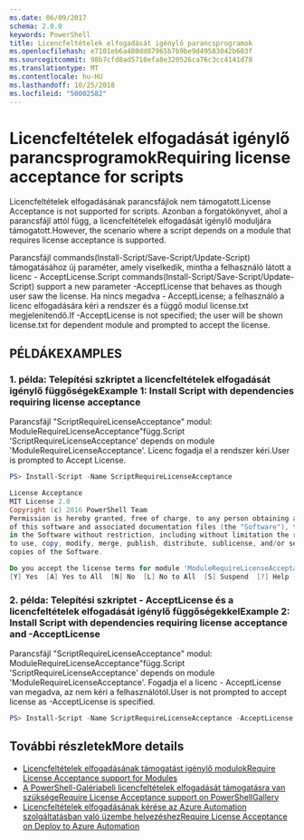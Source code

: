 ```yaml
---
ms.date: 06/09/2017
schema: 2.0.0
keywords: PowerShell
title: Licencfeltételek elfogadását igénylő parancsprogramok
ms.openlocfilehash: e7101eb6a480dd87965b7b9be9d49583042b603f
ms.sourcegitcommit: 98b7cfd8ad5718efa8e320526ca76c3cc4141d78
ms.translationtype: MT
ms.contentlocale: hu-HU
ms.lasthandoff: 10/25/2018
ms.locfileid: "50002582"
---
```

# <a name="requiring-license-acceptance-for-scripts"></a><span data-ttu-id="f3ee5-103">Licencfeltételek elfogadását igénylő parancsprogramok</span><span class="sxs-lookup"><span data-stu-id="f3ee5-103">Requiring license acceptance for scripts</span></span>

<span data-ttu-id="f3ee5-104">Licencfeltételek elfogadásának parancsfájlok nem támogatott.</span><span class="sxs-lookup"><span data-stu-id="f3ee5-104">License Acceptance is not supported for scripts.</span></span> <span data-ttu-id="f3ee5-105">Azonban a forgatókönyvet, ahol a parancsfájl attól függ, a licencfeltételek elfogadását igénylő moduljára támogatott.</span><span class="sxs-lookup"><span data-stu-id="f3ee5-105">However, the scenario where a script depends on a module that requires license acceptance is supported.</span></span>

<span data-ttu-id="f3ee5-106">Parancsfájl commands(Install-Script/Save-Script/Update-Script) támogatásához új paraméter, amely viselkedik, mintha a felhasználó látott a licenc - AcceptLicense.</span><span class="sxs-lookup"><span data-stu-id="f3ee5-106">Script commands(Install-Script/Save-Script/Update-Script) support a new parameter -AcceptLicense that behaves as though user saw the license.</span></span> <span data-ttu-id="f3ee5-107">Ha nincs megadva - AcceptLicense; a felhasználó a licenc elfogadására kéri a rendszer és a függő modul license.txt megjelenítendő.</span><span class="sxs-lookup"><span data-stu-id="f3ee5-107">If -AcceptLicense is not specified; the user will be shown license.txt for dependent module and prompted to accept the license.</span></span>

## <a name="examples"></a><span data-ttu-id="f3ee5-108">PÉLDÁK</span><span class="sxs-lookup"><span data-stu-id="f3ee5-108">EXAMPLES</span></span>

### <a name="example-1-install-script-with-dependencies-requiring-license-acceptance"></a><span data-ttu-id="f3ee5-109">1. példa: Telepítési szkriptet a licencfeltételek elfogadását igénylő függőségek</span><span class="sxs-lookup"><span data-stu-id="f3ee5-109">Example 1: Install Script with dependencies requiring license acceptance</span></span>

<span data-ttu-id="f3ee5-110">Parancsfájl "ScriptRequireLicenseAcceptance" modul: ModuleRequireLicenseAcceptance"függ.</span><span class="sxs-lookup"><span data-stu-id="f3ee5-110">Script 'ScriptRequireLicenseAcceptance' depends on module 'ModuleRequireLicenseAcceptance'.</span></span> <span data-ttu-id="f3ee5-111">Licenc fogadja el a rendszer kéri.</span><span class="sxs-lookup"><span data-stu-id="f3ee5-111">User is prompted to Accept License.</span></span>

```PowerShell
PS> Install-Script -Name ScriptRequireLicenseAcceptance

License Acceptance
MIT License 2.0
Copyright (c) 2016 PowerShell Team
Permission is hereby granted, free of charge, to any person obtaining a copy
of this software and associated documentation files (the "Software"), to deal
in the Software without restriction, including without limitation the rights
to use, copy, modify, merge, publish, distribute, sublicense, and/or sell
copies of the Software.

Do you accept the license terms for module 'ModuleRequireLicenseAcceptance'.
[Y] Yes  [A] Yes to All  [N] No  [L] No to All  [S] Suspend  [?] Help (default is "N"):
```

### <a name="example-2-install-script-with-dependencies-requiring-license-acceptance-and--acceptlicense"></a><span data-ttu-id="f3ee5-112">2. példa: Telepítési szkriptet - AcceptLicense és a licencfeltételek elfogadását igénylő függőségekkel</span><span class="sxs-lookup"><span data-stu-id="f3ee5-112">Example 2: Install Script with dependencies requiring license acceptance and -AcceptLicense</span></span>

<span data-ttu-id="f3ee5-113">Parancsfájl "ScriptRequireLicenseAcceptance" modul: ModuleRequireLicenseAcceptance"függ.</span><span class="sxs-lookup"><span data-stu-id="f3ee5-113">Script 'ScriptRequireLicenseAcceptance' depends on module 'ModuleRequireLicenseAcceptance'.</span></span> <span data-ttu-id="f3ee5-114">Fogadja el a licenc - AcceptLicense van megadva, az nem kéri a felhasználótól.</span><span class="sxs-lookup"><span data-stu-id="f3ee5-114">User is not prompted to accept license as -AcceptLicense is specified.</span></span>

```PowerShell
PS> Install-Script -Name ScriptRequireLicenseAcceptance -AcceptLicense
```

## <a name="more-details"></a><span data-ttu-id="f3ee5-115">További részletek</span><span class="sxs-lookup"><span data-stu-id="f3ee5-115">More details</span></span>

- [<span data-ttu-id="f3ee5-116">Licencfeltételek elfogadásának támogatást igénylő modulok</span><span class="sxs-lookup"><span data-stu-id="f3ee5-116">Require License Acceptance support for Modules</span></span>](module-license-acceptance.md)
- [<span data-ttu-id="f3ee5-117">A PowerShell-Galériabeli licencfeltételek elfogadását támogatásra van szüksége</span><span class="sxs-lookup"><span data-stu-id="f3ee5-117">Require License Acceptance support on PowerShellGallery</span></span>](../how-to/working-with-packages/packages-that-require-license-acceptance.md)
- [<span data-ttu-id="f3ee5-118">Licencfeltételek elfogadásának kérése az Azure Automation szolgáltatásban való üzembe helyezéshez</span><span class="sxs-lookup"><span data-stu-id="f3ee5-118">Require License Acceptance on Deploy to Azure Automation</span></span>](../how-to/working-with-packages/deploy-to-azure-automation.md)
